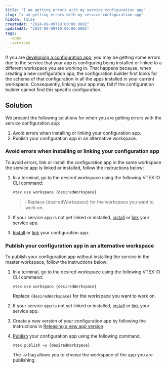 ```yaml
---
title: "I am getting errors with my service configuration app"
slug: "i-am-getting-errors-with-my-service-configuration-app"
hidden: false
createdAt: "2024-09-09T10:00:00.000Z"
updatedAt: "2024-09-09T10:00:00.000Z"
tags:
  -apps
  -services
---
```


If you are [developing a configuration app](https://developers.vtex.com/docs/guides/vtex-io-documentation-developing-service-configuration-apps), you may be getting some errors due to the service that your app is configuring being installed or linked to a different workspace you are working in. That happens because, when creating a new configuration app, the configuration builder first looks for the schema of that configuration in all the apps installed in your current workspace. Consequently, linking your app may fail if the configuration builder cannot find this specific configuration.

## Solution

We present the following solutions for when you are getting errors with the service configuration app:

1. Avoid errors when installing or linking your configuration app.
2. Publish your configuration app in an alternative workspace.

### Avoid errors when installing or linking your configuration app

To avoid errors, link or install the configuration app in the same workspace the service app is linked or installed, follow the instructions below:

1. In a terminal, go to the desired workspace using the following VTEX IO CLI command:

    ```
    vtex use workspace {desiredWorkspace}
    ```

    > ℹ️ Replace {desiredWorkspace} for the workspace you want to work on.

2. If your service app is not yet linked or installed, [install](https://developers.vtex.com/docs/guides/vtex-io-documentation-installing-an-app) or [link](https://developers.vtex.com/docs/guides/vtex-io-documentation-linking-an-app) your service app.
3. [Install](https://developers.vtex.com/docs/guides/vtex-io-documentation-installing-an-app) or [link](https://developers.vtex.com/docs/guides/vtex-io-documentation-linking-an-app) your configuration app.

### Publish your configuration app in an alternative workspace

To publish your configuration app without installing the service in the master workspace, follow the instructions below:

1. In a terminal, go to the desired workspace using the following VTEX IO CLI command:

    ```
    vtex use workspace {desiredWorkspace}
    ```

    Replace `{desiredWorkspace}` for the workspace you want to work on.

2. If your service app is not yet linked or installed, [install](https://developers.vtex.com/docs/guides/vtex-io-documentation-installing-an-app) or [link](https://developers.vtex.com/docs/guides/vtex-io-documentation-linking-an-app) your service app.
3. Create a new version of your configuration app by following the instructions in [Releasing a new app version](https://developers.vtex.com/docs/guides/vtex-io-documentation-releasing-a-new-app-version).
4. [Publish](https://developers.vtex.com/docs/guides/vtex-io-documentation-publishing-an-app) your configuration app using the following command.

    ```
    vtex publish -w {desiredWorkspace}
    ```

    The `-w` flag allows you to choose the workspace of the app you are publishing.
